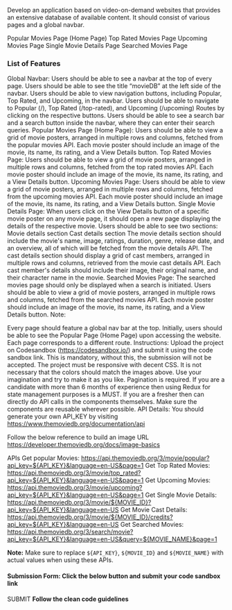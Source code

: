 Develop an application based on video-on-demand websites that provides an extensive database of available content. It should consist of various pages and a global navbar.

Popular Movies Page (Home Page)
Top Rated Movies Page
Upcoming Movies Page
Single Movie Details Page
Searched Movies Page

### List of Features
Global Navbar:
Users should be able to see a navbar at the top of every page.
Users should be able to see the title “movieDB” at the left side of the navbar.
Users should be able to view navigation buttons, including Popular, Top Rated, and Upcoming, in the navbar.
Users should be able to navigate to Popular (/), Top Rated (/top-rated), and Upcoming (/upcoming) Routes by clicking on the respective buttons.
Users should be able to see a search bar and a search button inside the navbar, where they can enter their search queries.
Popular Movies Page (Home Page):
Users should be able to view a grid of movie posters, arranged in multiple rows and columns, fetched from the popular movies API.
Each movie poster should include an image of the movie, its name, its rating, and a View Details button.
Top Rated Movies Page:
Users should be able to view a grid of movie posters, arranged in multiple rows and columns, fetched from the top rated movies API.
Each movie poster should include an image of the movie, its name, its rating, and a View Details button.
Upcoming Movies Page:
Users should be able to view a grid of movie posters, arranged in multiple rows and columns, fetched from the upcoming movies API.
Each movie poster should include an image of the movie, its name, its rating, and a View Details button.
Single Movie Details Page:
When users click on the View Details button of a specific movie poster on any movie page, it should open a new page displaying the details of the respective movie.
Users should be able to see two sections:
Movie details section
Cast details section
The movie details section should include the movie's name, image, ratings, duration, genre, release date, and an overview, all of which will be fetched from the movie details API.
The cast details section should display a grid of cast members, arranged in multiple rows and columns, retrieved from the movie cast details API.
Each cast member's details should include their image, their original name, and their character name in the movie.
Searched Movies Page:
The searched movies page should only be displayed when a search is initiated.
Users should be able to view a grid of movie posters, arranged in multiple rows and columns, fetched from the searched movies API.
Each movie poster should include an image of the movie, its name, its rating, and a View Details button.
Note:

Every page should feature a global nav bar at the top.
Initially, users should be able to see the Popular Page (Home Page) upon accessing the website.
Each page corresponds to a different route.
Instructions:
Upload the project on Codesandbox (https://codesandbox.io/) and submit it using the code sandbox link. This is mandatory, without this, the submission will not be accepted.
The project must be responsive with decent CSS.
It is not necessary that the colors should match the images above. Use your imagination and try to make it as you like.
Pagination is required.
If you are a candidate with more than 6 months of experience then using Redux for state management purposes is a MUST.
If you are a fresher then can directly do API calls in the components themselves.
Make sure the components are reusable wherever possible.
API Details:
You should generate your own API_KEY by visiting https://www.themoviedb.org/documentation/api

Follow the below reference to build an image URL https://developer.themoviedb.org/docs/image-basics

APIs
Get popular Movies:
https://api.themoviedb.org/3/movie/popular?api_key=${API_KEY}&language=en-US&page=1
Get Top Rated Movies:
https://api.themoviedb.org/3/movie/top_rated?api_key=${API_KEY}&language=en-US&page=1
Get Upcoming Movies:
https://api.themoviedb.org/3/movie/upcoming?api_key=${API_KEY}&language=en-US&page=1
Get Single Movie Details:
https://api.themoviedb.org/3/movie/${MOVIE_ID}?api_key=${API_KEY}&language=en-US
Get Movie Cast Details:
https://api.themoviedb.org/3/movie/${MOVIE_ID}/credits?api_key=${API_KEY}&language=en-US
Get Searched Movies:
https://api.themoviedb.org/3/search/movie?api_key=${API_KEY}&language=en-US&query=${MOVIE_NAME}&page=1

**Note:** Make sure to replace `${API_KEY}`, `${MOVIE_ID}` and `${MOVIE_NAME}` with actual values when using these APIs.
#### Submission Form: Click the below button and submit your code sandbox link
SUBMIT
**Follow the clean code guidelines**
